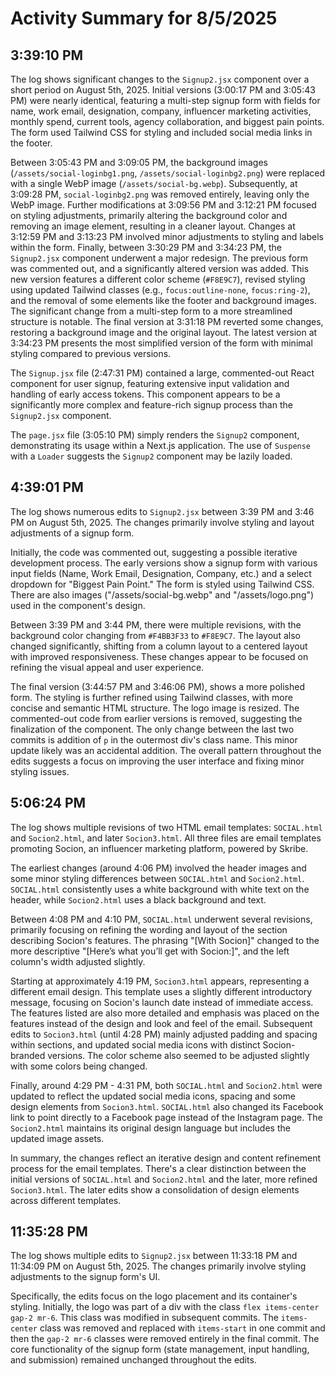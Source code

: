 # Activity Summary for 8/5/2025

## 3:39:10 PM
The log shows significant changes to the `Signup2.jsx` component over a short period on August 5th, 2025.  Initial versions (3:00:17 PM and 3:05:43 PM) were nearly identical, featuring a multi-step signup form with fields for name, work email, designation, company, influencer marketing activities, monthly spend, current tools, agency collaboration, and biggest pain points. The form used Tailwind CSS for styling and included social media links in the footer.

Between 3:05:43 PM and 3:09:05 PM, the background images (`/assets/social-loginbg1.png`, `/assets/social-loginbg2.png`) were replaced with a single WebP image (`/assets/social-bg.webp`).  Subsequently, at 3:09:28 PM, `social-loginbg2.png` was removed entirely, leaving only the WebP image.  Further modifications at 3:09:56 PM and 3:12:21 PM focused on styling adjustments, primarily altering the background color and removing an image element, resulting in a cleaner layout.  Changes at 3:12:59 PM and 3:13:23 PM involved minor adjustments to styling and labels within the form. Finally, between 3:30:29 PM and 3:34:23 PM, the `Signup2.jsx` component underwent a major redesign.  The previous form was commented out, and a significantly altered version was added.  This new version features a different color scheme (`#F8E9C7`), revised styling using updated Tailwind classes (e.g., `focus:outline-none`, `focus:ring-2`), and the removal of some elements like the footer and background images.  The significant change from a multi-step form to a more streamlined structure is notable. The final version at 3:31:18 PM reverted some changes, restoring a background image and the original layout.  The latest version at 3:34:23 PM presents the most simplified version of the form with minimal styling compared to previous versions.


The `Signup.jsx` file (2:47:31 PM) contained a large, commented-out React component for user signup, featuring extensive input validation and handling of early access tokens. This component appears to be a significantly more complex and feature-rich signup process than the `Signup2.jsx` component.


The `page.jsx` file (3:05:10 PM) simply renders the `Signup2` component, demonstrating its usage within a Next.js application.  The use of `Suspense` with a `Loader` suggests the `Signup2` component may be lazily loaded.


## 4:39:01 PM
The log shows numerous edits to `Signup2.jsx` between 3:39 PM and 3:46 PM on August 5th, 2025.  The changes primarily involve styling and layout adjustments of a signup form.

Initially, the code was commented out, suggesting a possible iterative development process.  The early versions show a signup form with various input fields (Name, Work Email, Designation, Company, etc.) and a select dropdown for "Biggest Pain Point." The form is styled using Tailwind CSS.  There are also images ("/assets/social-bg.webp" and "/assets/logo.png") used in the component's design.

Between 3:39 PM and 3:44 PM, there were multiple revisions, with the background color changing from `#F4BB3F33` to `#F8E9C7`. The layout also changed significantly, shifting from a column layout to a centered layout with improved responsiveness.  These changes appear to be focused on refining the visual appeal and user experience.

The final version (3:44:57 PM and 3:46:06 PM), shows a more polished form. The styling is further refined using Tailwind classes, with more concise and semantic HTML structure.  The logo image is resized. The commented-out code from earlier versions is removed, suggesting the finalization of the component. The only change between the last two commits is addition of `p` in the outermost div's class name.  This minor update likely was an accidental addition.  The overall pattern throughout the edits suggests a focus on improving the user interface and fixing minor styling issues.


## 5:06:24 PM
The log shows multiple revisions of two HTML email templates: `SOCIAL.html` and `Socion2.html`, and later `Socion3.html`.  All three files are email templates promoting Socion, an influencer marketing platform,  powered by Skribe.


The earliest changes (around 4:06 PM) involved the header images and some minor styling differences between `SOCIAL.html` and `Socion2.html`. `SOCIAL.html` consistently uses a white background with white text on the header, while `Socion2.html` uses a black background and text.

Between 4:08 PM and 4:10 PM, `SOCIAL.html` underwent several revisions, primarily focusing on refining the wording and layout of the section describing Socion's features.  The phrasing "[With Socion]" changed to the more descriptive "[Here’s what you’ll get with Socion:]", and the left column's width adjusted slightly.

Starting at approximately 4:19 PM, `Socion3.html` appears, representing a different email design. This template uses a slightly different introductory message, focusing on Socion's launch date instead of immediate access. The features listed are also more detailed and emphasis was placed on the features instead of the design and look and feel of the email.  Subsequent edits to `Socion3.html` (until 4:28 PM) mainly adjusted padding and spacing within sections, and updated social media icons with distinct Socion-branded versions. The color scheme also seemed to be adjusted slightly with some colors being changed.

Finally, around 4:29 PM - 4:31 PM, both `SOCIAL.html` and `Socion2.html` were updated to reflect the updated social media icons, spacing and some design elements from `Socion3.html`. `SOCIAL.html` also changed its Facebook link to point directly to a Facebook page instead of the Instagram page. The `Socion2.html` maintains its original design language but includes the updated image assets.

In summary, the changes reflect an iterative design and content refinement process for the email templates. There's a clear distinction between the initial versions of `SOCIAL.html` and `Socion2.html` and the later, more refined `Socion3.html`. The later edits show a consolidation of design elements across different templates.


## 11:35:28 PM
The log shows multiple edits to `Signup2.jsx` between 11:33:18 PM and 11:34:09 PM on August 5th, 2025.  The changes primarily involve styling adjustments to the signup form's UI.

Specifically, the edits focus on the logo placement and its container's styling.  Initially, the logo was part of a div with the class `flex items-center gap-2 mr-6`. This class was modified in subsequent commits. The `items-center` class was removed and replaced with `items-start` in one commit and then the `gap-2 mr-6` classes were removed entirely in the final commit.  The core functionality of the signup form (state management, input handling, and submission) remained unchanged throughout the edits.
